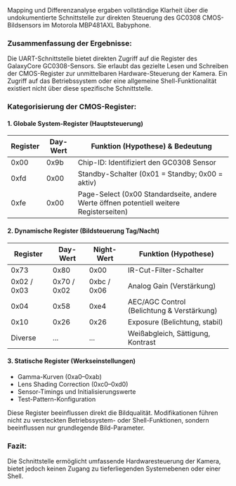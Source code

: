 Mapping und Differenzanalyse ergaben vollständige Klarheit über die undokumentierte Schnittstelle zur direkten Steuerung des GC0308 CMOS-Bildsensors im Motorola MBP481AXL Babyphone.

### Zusammenfassung der Ergebnisse:

Die UART-Schnittstelle bietet direkten Zugriff auf die Register des GalaxyCore GC0308-Sensors. Sie erlaubt das gezielte Lesen und Schreiben der CMOS-Register zur unmittelbaren Hardware-Steuerung der Kamera. Ein Zugriff auf das Betriebssystem oder eine allgemeine Shell-Funktionalität existiert nicht über diese spezifische Schnittstelle.

### Kategorisierung der CMOS-Register:

#### 1. Globale System-Register (Hauptsteuerung)

| Register | Day-Wert | Funktion (Hypothese) & Bedeutung                                                        |
| -------- | -------- | --------------------------------------------------------------------------------------- |
| 0x00     | 0x9b     | Chip-ID: Identifiziert den GC0308 Sensor                                                |
| 0xfd     | 0x00     | Standby-Schalter (0x01 = Standby; 0x00 = aktiv)                                         |
| 0xfe     | 0x00     | Page-Select (0x00 Standardseite, andere Werte öffnen potentiell weitere Registerseiten) |

#### 2. Dynamische Register (Bildsteuerung Tag/Nacht)

| Register    | Day-Wert    | Night-Wert  | Funktion (Hypothese)                       |
| ----------- | ----------- | ----------- | ------------------------------------------ |
| 0x73        | 0x80        | 0x00        | IR-Cut-Filter-Schalter                     |
| 0x02 / 0x03 | 0x70 / 0x02 | 0xbc / 0x06 | Analog Gain (Verstärkung)                  |
| 0x04        | 0x58        | 0xe4        | AEC/AGC Control (Belichtung & Verstärkung) |
| 0x10        | 0x26        | 0x26        | Exposure (Belichtung, stabil)              |
| Diverse     | ...         | ...         | Weißabgleich, Sättigung, Kontrast          |

#### 3. Statische Register (Werkseinstellungen)

* Gamma-Kurven (0xa0–0xab)
* Lens Shading Correction (0xc0–0xd0)
* Sensor-Timings und Initialisierungswerte
* Test-Pattern-Konfiguration

Diese Register beeinflussen direkt die Bildqualität. Modifikationen führen nicht zu versteckten Betriebssystem- oder Shell-Funktionen, sondern beeinflussen nur grundlegende Bild-Parameter.

### Fazit:

Die Schnittstelle ermöglicht umfassende Hardwaresteuerung der Kamera, bietet jedoch keinen Zugang zu tieferliegenden Systemebenen oder einer Shell.

